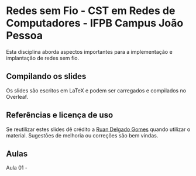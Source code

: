 # Redes sem Fio - CST em Redes de Computadores - IFPB Campus João Pessoa

Esta disciplina aborda aspectos importantes para a implementação e implantação de redes sem fio.


## Compilando os slides

Os slides são escritos em LaTeX e podem ser carregados e compilados no Overleaf.


## Referências e licença de uso

Se reutilizar estes slides dê crédito a [Ruan Delgado Gomes](https://ruandg.github.io) quando utilizar o material. Sugestões de melhoria ou correções são bem vindas.

## Aulas

Aula 01 - 
